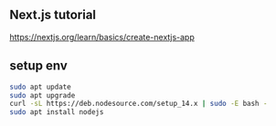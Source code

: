 ## Next.js tutorial

https://nextjs.org/learn/basics/create-nextjs-app

## setup env
```bash
sudo apt update
sudo apt upgrade
curl -sL https://deb.nodesource.com/setup_14.x | sudo -E bash -
sudo apt install nodejs
```

